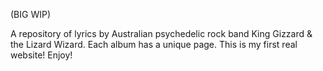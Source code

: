 (BIG WIP)

A repository of lyrics by Australian psychedelic rock band King Gizzard & the Lizard Wizard. Each album has a unique page. This is my first real website! Enjoy!
